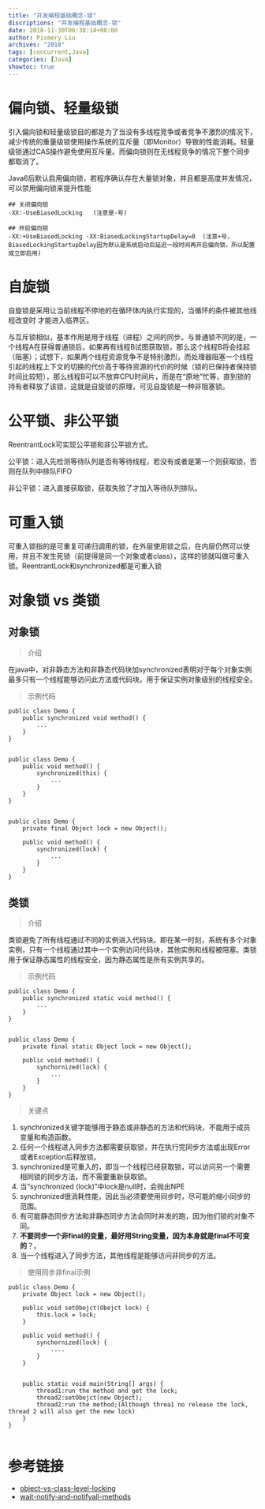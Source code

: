 ```yaml
---
title: "并发编程基础概念-锁"
discriptions: "并发编程基础概念-锁"
date: 2018-11-30T06:38:14+08:00
author: Pismery Liu
archives: "2018"
tags: [concurrent,Java]
categories: [Java]
showtoc: true
---
```

<!--more-->


# 偏向锁、轻量级锁

引入偏向锁和轻量级锁目的都是为了当没有多线程竞争或者竞争不激烈的情况下，减少传统的重量级锁使用操作系统的互斥量（即Monitor）导致的性能消耗。轻量级锁通过CAS操作避免使用互斥量。而偏向锁则在无线程竞争的情况下整个同步都取消了。

Java6后默认启用偏向锁，若程序确认存在大量锁对象，并且都是高度并发情况，可以禁用偏向锁来提升性能

```
## 关闭偏向锁
-XX:-UseBiasedLocking   (注意是-号)

## 开启偏向锁
-XX:+UseBiasedLocking -XX:BiasedLockingStartupDelay=0  (注意+号，BiasedLockingStartupDelay因为默认是系统启动后延迟一段时间再开启偏向锁，所以配置成立即启用)
```

# 自旋锁

自旋锁是采用让当前线程不停地的在循环体内执行实现的，当循环的条件被其他线程改变时 才能进入临界区。

与互斥锁相似，基本作用是用于线程（进程）之间的同步。与普通锁不同的是，一个线程A在获得普通锁后，如果再有线程B试图获取锁，那么这个线程B将会挂起（阻塞）；试想下，如果两个线程资源竞争不是特别激烈，而处理器阻塞一个线程引起的线程上下文的切换的代价高于等待资源的代价的时候（锁的已保持者保持锁时间比较短），那么线程B可以不放弃CPU时间片，而是在“原地”忙等，直到锁的持有者释放了该锁，这就是自旋锁的原理，可见自旋锁是一种非阻塞锁。

# 公平锁、非公平锁

ReentrantLock可实现公平锁和非公平锁方式。

公平锁：进入先检测等待队列是否有等待线程，若没有或者是第一个则获取锁，否则在队列中排队FIFO

非公平锁：进入直接获取锁，获取失败了才加入等待队列排队。

# 可重入锁

可重入锁指的是可重复可递归调用的锁，在外层使用锁之后，在内层仍然可以使用，并且不发生死锁（前提得是同一个对象或者class），这样的锁就叫做可重入锁。ReentrantLock和synchronized都是可重入锁


# 对象锁 vs 类锁

## 对象锁

> 介绍

在java中，对非静态方法和非静态代码块加synchronized表明对于每个对象实例最多只有一个线程能够访问此方法或代码块。用于保证实例对象级别的线程安全。

> 示例代码

```
public class Demo {
    public synchronized void method() {
        ...
    }
}


public class Demo {
    public void method() {
        synchronized(this) {
            ...
        }
    }
}


public class Demo {
    private final Object lock = new Object();
    
    public void method() {
        synchronized(lock) {
            ...
        }
    }
}

```

## 类锁

> 介绍

类锁避免了所有线程通过不同的实例进入代码块。即在某一时刻，系统有多个对象实例，只有一个线程通过其中一个实例访问代码块，其他实例和线程被阻塞。类锁用于保证静态属性的线程安全，因为静态属性是所有实例共享的。

> 示例代码

```
public class Demo {
    public synchronized static void method() {
        ...
    }
}


public class Demo {
    private final static Object lock = new Object();
    
    public void method() {
        synchornized(lock) {
            ...
        }
    }
}
```

> 关键点

1. synchronized关键字能够用于静态或非静态的方法和代码块，不能用于成员变量和构造函数。
2. 任何一个线程进入同步方法都需要获取锁，并在执行完同步方法或出现Error或者Exception后释放锁。
3.  synchronized是可重入的，即当一个线程已经获取锁，可以访问另一个需要相同锁的同步方法，而不需要重新获取锁。
4.  当“synchronized (lock)”中lock是null时，会抛出NPE
5.  synchronized很消耗性能，因此当必须要使用同步时，尽可能的缩小同步的范围。
6.  有可能静态同步方法和非静态同步方法会同时并发的跑，因为他们锁的对象不同。
7.  **不要同步一个非final的变量，最好用String变量，因为本身就是final不可变的**？。
8.  当一个线程进入了同步方法，其他线程是能够访问非同步的方法。



> 使用同步非final示例

```
public class Demo {
    private Object lock = new Object();
    
    public void setObejct(Obejct lock) {
        this.lock = lock;
    }
    
    public void method() {
        synchornized(lock) {
            ....
        }
    }
    
    
    public static void main(String[] args) {
        thread1:run the method and get the lock;
        thread2:setObejct(new Object);
        thread2:run the method;(Although threa1 no release the lock, thread 2 will also get the new lock)
    }
}


```

# 参考链接

- [object-vs-class-level-locking](https://howtodoinjava.com/java/multi-threading/object-vs-class-level-locking/)
- [wait-notify-and-notifyall-methods](https://howtodoinjava.com/java/multi-threading/wait-notify-and-notifyall-methods/)
